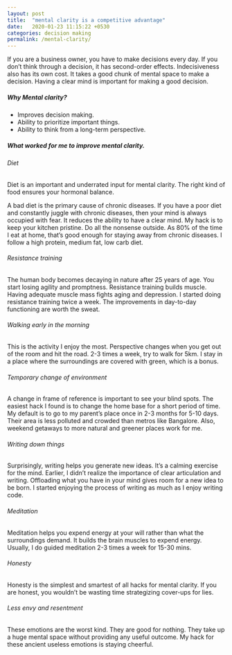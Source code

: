 ```yaml
---
layout: post
title:  "mental clarity is a competitive advantage"
date:   2020-01-23 11:15:22 +0530
categories: decision making
permalink: /mental-clarity/
---
```

If you are a business owner, you have to make decisions every day. If you don’t think through a decision, it has second-order effects. Indecisiveness also has its own cost. It takes a good chunk of mental space to make a decision. Having a clear mind is important for making a good decision.

##### Why Mental clarity?

* Improves decision making.
* Ability to prioritize important things.
* Ability to think from a long-term perspective.

##### What worked for me to improve mental clarity.

###### Diet

Diet is an important and underrated input for mental clarity. The right kind of food ensures your hormonal balance.

A bad diet is the primary cause of chronic diseases. If you have a poor diet and constantly juggle with chronic diseases, then your mind is always occupied with fear. It reduces the ability to have a clear mind. My hack is to keep your kitchen pristine. Do all the nonsense outside. As 80% of the time I eat at home, that’s good enough for staying away from chronic diseases. I follow a high protein, medium fat, low carb diet.

###### Resistance training

The human body becomes decaying in nature after 25 years of age. You start losing agility and promptness. Resistance training builds muscle. Having adequate muscle mass fights aging and depression. I started doing resistance training twice a week. The improvements in day-to-day functioning are worth the sweat.

###### Walking early in the morning

This is the activity I enjoy the most. Perspective changes when you get out of the room and hit the road. 2-3 times a week, try to walk for 5km. I stay in a place where the surroundings are covered with green, which is a bonus.

###### Temporary change of environment

A change in frame of reference is important to see your blind spots. The easiest hack I found is to change the home base for a short period of time. My default is to go to my parent’s place once in 2-3 months for 5-10 days. Their area is less polluted and crowded than metros like Bangalore. Also, weekend getaways to more natural and greener places work for me.

###### Writing down things

Surprisingly, writing helps you generate new ideas. It’s a calming exercise for the mind. Earlier, I didn’t realize the importance of clear articulation and writing. Offloading what you have in your mind gives room for a new idea to be born. I started enjoying the process of writing as much as I enjoy writing code.

###### Meditation

Meditation helps you expend energy at your will rather than what the surroundings demand. It builds the brain muscles to expend energy. Usually, I do guided meditation 2-3 times a week for 15-30 mins.

###### Honesty

Honesty is the simplest and smartest of all hacks for mental clarity. If you are honest, you wouldn’t be wasting time strategizing cover-ups for lies.

###### Less envy and resentment

These emotions are the worst kind. They are good for nothing. They take up a huge mental space without providing any useful outcome. My hack for these ancient useless emotions is staying cheerful.

